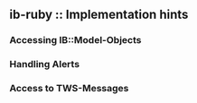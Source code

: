 ## ib-ruby :: Implementation hints 

### Accessing IB::Model-Objects

### Handling Alerts

### Access to TWS-Messages

